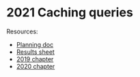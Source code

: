 # 2021 Caching queries

Resources:

- [Planning doc](https://docs.google.com/document/d/1BSdljOv86CPAP5T0A9jcV6bU7NJp1f2mTFa4ZZ7xxe8/edit)
- [Results sheet](https://docs.google.com/spreadsheets/d/1-v3yR0LZIC3t4zWtqTgR3jJsKjjRMP-HATU2caP8e2c/edit)
- [2019 chapter](https://almanac.httparchive.org/en/2019/caching)
- [2020 chapter](https://almanac.httparchive.org/en/2020/caching)
